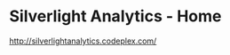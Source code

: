 <!--
id: 195431887
link: http://kevinisom.info/post/195431887/silverlight-analytics-home
slug: silverlight-analytics-home
date: Thu Sep 24 2009 14:00:33 GMT+1200 (NZST)
raw: {"blog_name":"kevinisom","id":195431887,"post_url":"http://kevinisom.info/post/195431887/silverlight-analytics-home","slug":"silverlight-analytics-home","type":"link","date":"2009-09-24 02:00:33 GMT","timestamp":1253757633,"state":"published","format":"html","reblog_key":"gd22UL3Y","tags":[],"short_url":"http://tmblr.co/Zw68YyBfWtF","highlighted":[],"feed_item":"http://silverlightanalytics.codeplex.com/","from_feed_id":"650234","note_count":0,"title":"Silverlight Analytics - Home","url":"http://silverlightanalytics.codeplex.com/","description":""}
publish: 2009-09-024
tags: 
title: Silverlight Analytics - Home
-->


Silverlight Analytics - Home
============================

<http://silverlightanalytics.codeplex.com/>

